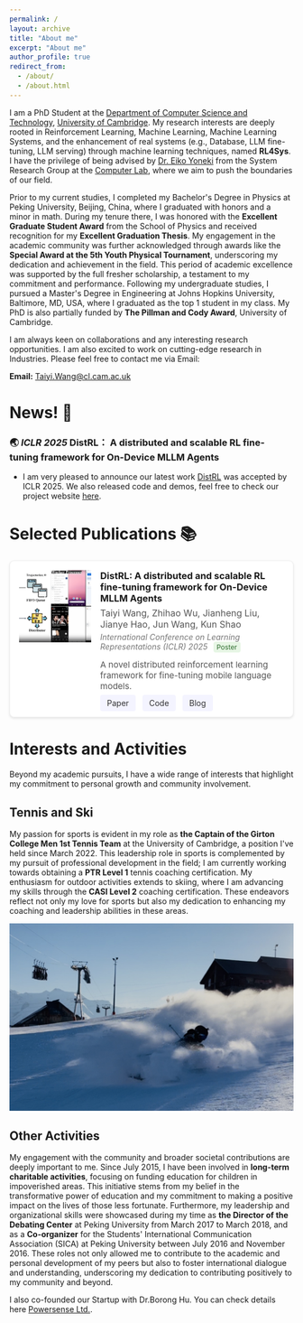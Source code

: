 ```yaml
---
permalink: /
layout: archive
title: "About me"
excerpt: "About me"
author_profile: true
redirect_from: 
  - /about/
  - /about.html
---
```



I am a PhD Student at the [Department of Computer Science and Technology](https://www.cst.cam.ac.uk/), [University of Cambridge](https://www.cam.ac.uk/). My research interests are deeply rooted in Reinforcement Learning, Machine Learning, Machine Learning Systems, and the enhancement of real systems (e.g., Database, LLM fine-tuning, LLM serving) through machine learning techniques, named **RL4Sys**. I have the privilege of being advised by [Dr. Eiko Yoneki](https://www.cl.cam.ac.uk/~ey204/) from the System Research Group at the [Computer Lab](https://www.cl.cam.ac.uk/directions/), where we aim to push the boundaries of our field. 

Prior to my current studies, I completed my Bachelor's Degree in Physics at Peking University, Beijing, China, where I graduated with honors and a minor in math. During my tenure there, I was honored with the **Excellent Graduate Student Award** from the School of Physics and received recognition for my **Excellent Graduation Thesis**. My engagement in the academic community was further acknowledged through awards like the **Special Award at the 5th Youth Physical Tournament**, underscoring my dedication and achievement in the field. This period of academic excellence was supported by the full fresher scholarship, a testament to my commitment and performance. Following my undergraduate studies, I pursued a Master's Degree in Engineering at Johns Hopkins University, Baltimore, MD, USA, where I graduated as the top 1 student in my class. My PhD is also partially funded by **The Pillman and Cody Award**, University of Cambridge.

I am always keen on collaborations and any interesting research opportunities. I am also excited to work on cutting-edge research in Industries. Please feel free to contact me via Email:

**Email:** [Taiyi.Wang@cl.cam.ac.uk](mailto:Taiyi.Wang@cl.cam.ac.uk)

# News! 🚀

### 🌏 *ICLR 2025* DistRL： A distributed and scalable RL fine-tuning framework for On-Device MLLM Agents

* I am very pleased to announce our latest work [DistRL](https://arxiv.org/abs/2410.14803) was accepted by ICLR 2025. We also released code and demos, feel free to check our project website [here](https://ai-agents-2030.github.io/DistRL/).

# Selected Publications 📚

<div style="
  display: flex;
  align-items: flex-start;
  background-color: #fff;
  border: 1px solid #eee;
  border-radius: 8px;
  padding: 16px;
  margin-bottom: 20px;
  box-shadow: 0 2px 4px rgba(0,0,0,0.1); 
">
  <!-- Left side: thumbnail -->
  <div style="width:128px; height:128px; flex-shrink: 0; background: #f0f0f0; border-radius: 4px; margin-right: 16px;">
    <img src="/images/distrl_thumbnail.png" alt="DistRL Paper thumbnail" style="width: 100%; height: 100%; object-fit: cover;" />
  </div>

  <!-- Right side: publication text/info -->
  <div style="flex: 1;">
    <!-- Title -->
    <h3 style="margin-top:0; margin-bottom:6px;">
      DistRL: A distributed and scalable RL fine-tuning framework for On-Device MLLM Agents
    </h3>
    <!-- Authors -->
    <p style="margin:0; font-size: 16px; color: #555;">
      Taiyi Wang, Zhihao Wu, Jianheng Liu, Jianye Hao, Jun Wang, Kun Shao
    </p>
    <!-- Venue + Poster badge -->
    <p style="margin:4px 0 12px; color: #777;">
      <em>International Conference on Learning Representations (ICLR) 2025</em>
      <span style="display:inline-block; background-color:#e7f6e5; color:#2f6d2f; border-radius:4px; padding:2px 6px; margin-left:6px; font-size:0.85em;">
        Poster
      </span>
    </p>
    <!-- Description -->
    <p style="margin:0 0 12px; font-size: 15px; color: #555;">
      A novel distributed reinforcement learning framework for fine-tuning mobile language models.
    </p>
    <!-- Links -->
    <p style="margin:0;">
      <a href="https://ai-agents-2030.github.io/DistRL/static/documents/DistRL_arxiv.pdf" style="text-decoration:none; background:#f4f4ff; padding:6px 12px; border-radius:4px; font-size:14px; color:#333; margin-right:8px;">Paper</a>
      <a href="https://github.com/DistRL-lab/distrl-open" style="text-decoration:none; background:#f4f4ff; padding:6px 12px; border-radius:4px; font-size:14px; color:#333; margin-right:8px;">Code</a>
      <a href="https://ai-agents-2030.github.io/DistRL/" style="text-decoration:none; background:#f4f4ff; padding:6px 12px; border-radius:4px; font-size:14px; color:#333;">Blog</a>
    </p>
  </div>
</div>



# Interests and Activities

Beyond my academic pursuits, I have a wide range of interests that highlight my commitment to personal growth and community involvement. 

## Tennis and Ski
My passion for sports is evident in my role as **the Captain of the Girton College Men 1st Tennis Team** at the University of Cambridge, a position I've held since March 2022. This leadership role in sports is complemented by my pursuit of professional development in the field; I am currently working towards obtaining a **PTR Level 1** tennis coaching certification. My enthusiasm for outdoor activities extends to skiing, where I am advancing my skills through the **CASI Level 2** coaching certification. These endeavors reflect not only my love for sports but also my dedication to enhancing my coaching and leadership abilities in these areas.

![ski_png](https://github.com/Kevinwty0107/Kevinwty0107.github.io/raw/master/images/ski.png)

## Other Activities
My engagement with the community and broader societal contributions are deeply important to me. Since July 2015, I have been involved in **long-term charitable activities**, focusing on funding education for children in impoverished areas. This initiative stems from my belief in the transformative power of education and my commitment to making a positive impact on the lives of those less fortunate. Furthermore, my leadership and organizational skills were showcased during my time as **the Director of the Debating Center** at Peking University from March 2017 to March 2018, and as a **Co-organizer** for the Students' International Communication Association (SICA) at Peking University between July 2016 and November 2016. These roles not only allowed me to contribute to the academic and personal development of my peers but also to foster international dialogue and understanding, underscoring my dedication to contributing positively to my community and beyond.

I also co-founded our Startup with Dr.Borong Hu. You can check details here [Powersense Ltd.](https://kevinwty0107.github.io/Startup/).
